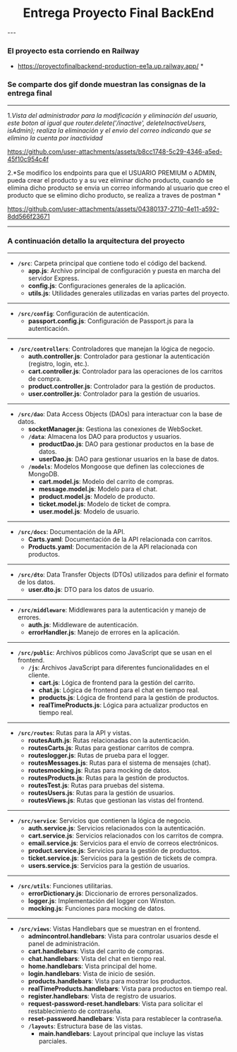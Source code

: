 <h1 align="center"> Entrega Proyecto Final BackEnd </h1>
---

### El proyecto esta corriendo en Railway 

* https://proyectofinalbackend-production-ee1a.up.railway.app/ *

### Se comparte dos gif donde muestran las consignas de la entrega final 

---
 
 1.*Vista del administrador para la modificación y eliminación del usuario, este boton al igual que router.delete('/inactive', deleteInactiveUsers, isAdmin); realiza la eliminación y el envio del correo indicando que se elimino la cuenta por inactividad*


https://github.com/user-attachments/assets/b8cc1748-5c29-4346-a5ed-45f10c954c4f



 2.*Se modifico los endpoints para que el USUARIO PREMIUM o ADMIN, pueda crear el producto y a su vez eliminar dicho producto, cuando se elimina dicho producto se envia un correo informando al usuario que creo el producto que se elimino dicho producto, se realiza a traves de postman *
 



https://github.com/user-attachments/assets/04380137-2710-4e11-a592-8dd566f23671


---

### A continuación detallo la arquitectura del proyecto 

---
- **`/src`**: Carpeta principal que contiene todo el código del backend.
  - **app.js**: Archivo principal de configuración y puesta en marcha del servidor Express.
  - **config.js**: Configuraciones generales de la aplicación.
  - **utils.js**: Utilidades generales utilizadas en varias partes del proyecto.
  
---

- **`/src/config`**: Configuración de autenticación.
  - **passport.config.js**: Configuración de Passport.js para la autenticación.
  
---

- **`/src/controllers`**: Controladores que manejan la lógica de negocio.
  - **auth.controller.js**: Controlador para gestionar la autenticación (registro, login, etc.).
  - **cart.controller.js**: Controlador para las operaciones de los carritos de compra.
  - **product.controller.js**: Controlador para la gestión de productos.
  - **user.controller.js**: Controlador para la gestión de usuarios.
  
---

- **`/src/dao`**: Data Access Objects (DAOs) para interactuar con la base de datos.
  - **socketManager.js**: Gestiona las conexiones de WebSocket.
  - **`/data`**: Almacena los DAO para productos y usuarios.
    - **productDao.js**: DAO para gestionar productos en la base de datos.
    - **userDao.js**: DAO para gestionar usuarios en la base de datos.
  - **`/models`**: Modelos Mongoose que definen las colecciones de MongoDB.
    - **cart.model.js**: Modelo del carrito de compras.
    - **message.model.js**: Modelo para el chat.
    - **product.model.js**: Modelo de producto.
    - **ticket.model.js**: Modelo de ticket de compra.
    - **user.model.js**: Modelo de usuario.
    
---

- **`/src/docs`**: Documentación de la API.
  - **Carts.yaml**: Documentación de la API relacionada con carritos.
  - **Products.yaml**: Documentación de la API relacionada con productos.
  
---

- **`/src/dto`**: Data Transfer Objects (DTOs) utilizados para definir el formato de los datos.
  - **user.dto.js**: DTO para los datos de usuario.
  
---

- **`/src/middleware`**: Middlewares para la autenticación y manejo de errores.
  - **auth.js**: Middleware de autenticación.
  - **errorHandler.js**: Manejo de errores en la aplicación.
  
---

- **`/src/public`**: Archivos públicos como JavaScript que se usan en el frontend.
  - **`/js`**: Archivos JavaScript para diferentes funcionalidades en el cliente.
    - **cart.js**: Lógica de frontend para la gestión del carrito.
    - **chat.js**: Lógica de frontend para el chat en tiempo real.
    - **products.js**: Lógica de frontend para la gestión de productos.
    - **realTimeProducts.js**: Lógica para actualizar productos en tiempo real.
    
---

- **`/src/routes`**: Rutas para la API y vistas.
  - **routesAuth.js**: Rutas relacionadas con la autenticación.
  - **routesCarts.js**: Rutas para gestionar carritos de compra.
  - **routeslogger.js**: Rutas de prueba para el logger.
  - **routesMessages.js**: Rutas para el sistema de mensajes (chat).
  - **routesmocking.js**: Rutas para mocking de datos.
  - **routesProducts.js**: Rutas para la gestión de productos.
  - **routesTest.js**: Rutas para pruebas del sistema.
  - **routesUsers.js**: Rutas para la gestión de usuarios.
  - **routesViews.js**: Rutas que gestionan las vistas del frontend.
  
---

- **`/src/service`**: Servicios que contienen la lógica de negocio.
  - **auth.service.js**: Servicios relacionados con la autenticación.
  - **cart.service.js**: Servicios relacionados con los carritos de compra.
  - **email.service.js**: Servicios para el envío de correos electrónicos.
  - **product.service.js**: Servicios para la gestión de productos.
  - **ticket.service.js**: Servicios para la gestión de tickets de compra.
  - **users.service.js**: Servicios para la gestión de usuarios.
  
---

- **`/src/utils`**: Funciones utilitarias.
  - **errorDictionary.js**: Diccionario de errores personalizados.
  - **logger.js**: Implementación del logger con Winston.
  - **mocking.js**: Funciones para mocking de datos.
  
---

- **`/src/views`**: Vistas Handlebars que se muestran en el frontend.
  - **admincontrol.handlebars**: Vista para controlar usuarios desde el panel de administración.
  - **cart.handlebars**: Vista del carrito de compras.
  - **chat.handlebars**: Vista del chat en tiempo real.
  - **home.handlebars**: Vista principal del home.
  - **login.handlebars**: Vista de inicio de sesión.
  - **products.handlebars**: Vista para mostrar los productos.
  - **realTimeProducts.handlebars**: Vista para productos en tiempo real.
  - **register.handlebars**: Vista de registro de usuarios.
  - **request-password-reset.handlebars**: Vista para solicitar el restablecimiento de contraseña.
  - **reset-password.handlebars**: Vista para restablecer la contraseña.
  - **`/layouts`**: Estructura base de las vistas.
    - **main.handlebars**: Layout principal que incluye las vistas parciales.










